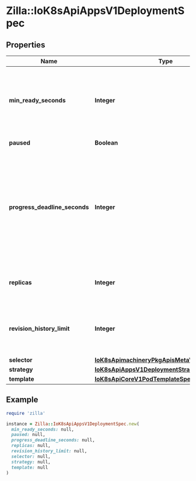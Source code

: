 # Zilla::IoK8sApiAppsV1DeploymentSpec

## Properties

| Name | Type | Description | Notes |
| ---- | ---- | ----------- | ----- |
| **min_ready_seconds** | **Integer** | Minimum number of seconds for which a newly created pod should be ready without any of its container crashing, for it to be considered available. Defaults to 0 (pod will be considered available as soon as it is ready) | [optional] |
| **paused** | **Boolean** | Indicates that the deployment is paused. | [optional] |
| **progress_deadline_seconds** | **Integer** | The maximum time in seconds for a deployment to make progress before it is considered to be failed. The deployment controller will continue to process failed deployments and a condition with a ProgressDeadlineExceeded reason will be surfaced in the deployment status. Note that progress will not be estimated during the time a deployment is paused. Defaults to 600s. | [optional] |
| **replicas** | **Integer** | Number of desired pods. This is a pointer to distinguish between explicit zero and not specified. Defaults to 1. | [optional] |
| **revision_history_limit** | **Integer** | The number of old ReplicaSets to retain to allow rollback. This is a pointer to distinguish between explicit zero and not specified. Defaults to 10. | [optional] |
| **selector** | [**IoK8sApimachineryPkgApisMetaV1LabelSelector**](IoK8sApimachineryPkgApisMetaV1LabelSelector.md) |  |  |
| **strategy** | [**IoK8sApiAppsV1DeploymentStrategy**](IoK8sApiAppsV1DeploymentStrategy.md) |  | [optional] |
| **template** | [**IoK8sApiCoreV1PodTemplateSpec**](IoK8sApiCoreV1PodTemplateSpec.md) |  |  |

## Example

```ruby
require 'zilla'

instance = Zilla::IoK8sApiAppsV1DeploymentSpec.new(
  min_ready_seconds: null,
  paused: null,
  progress_deadline_seconds: null,
  replicas: null,
  revision_history_limit: null,
  selector: null,
  strategy: null,
  template: null
)
```

